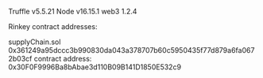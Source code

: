Truffle v5.5.21
Node v16.15.1
web3 1.2.4

Rinkey contract addresses:

supplyChain.sol  0x361249a95dccc3b990830da043a378707b60c5950435f77d879a6fa0672b03cf
contract address: 0x30F0F9996Ba8bAbae3d110B09B141D1850E532c9